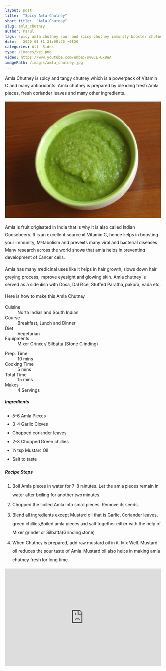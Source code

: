 ```yaml
---
layout: post
title:  "Spicy Amla Chutney"
short_title:  "Amla Chutney"
slug: amla_chutney
author: Parul
tags: spicy amla chutney sour and spicy chutney immunity booster chutney amla recipies tangy chutney Indian gooseberry chutney amla rich in vitamin C amla boosts metabolism amla help in fighting viral and bacterial diseases fresh amla chutney amla native is India amla fruit Chutney recipe amla recipes breakfast lunch dinner foodyindianmom
date:   2020-03-31 21:05:23 +0530
categories: All  Sides
type: /images/veg.png
video: https://www.youtube.com/embed/sv0CL-Ux8eA
imagePath: /images/amla_chutney.jpg
---
```

<p class="text-justify" style="line-height: 175%;">
Amla Chutney is spicy and tangy chutney which is a powerpack of Vitamin C and many antioxidants. Amla chutney is prepared by blending fresh Amla pieces, fresh coriander leaves and many other ingredients.
</p>

<div class="row">
    <div class="col-md-12"><img src="../images/amla_chutney.jpg" alt="" class="rounded img-fluid mb-2"></div>
</div>

<p class="text-justify" style="line-height: 175%;">
Amla is fruit originated in India that is why it is also called Indian Goosebeery. It is an excellent source of Vitamin C, hence helps in boosting your immunity, Metabolism and prevents many viral and bacterial diseases. Many research across the world shows that amla helps in preventing development of Cancer cells.
</p>

<p class="text-justify" style="line-height: 175%;">
Amla has many medicinal uses like it helps in hair growth, slows down hair greying process, improve eyesight and glowing skin. Amla chutney is served as a side dish with Dosa, Dal Rice, Stuffed Paratha, pakora, vada etc.
</p>

<p class="text-justify" style="line-height: 175%;">
Here is how to make this Amla Chutney
</p>

<div class="row">
    <div class="col-md-6">
        <dl class="row">
            <dt class="col-sm-4">Cuisine</dt><dd class="col-sm-7">North Indian and South Indian</dd>
            <dt class="col-sm-4">Course</dt><dd class="col-sm-7">Breakfast, Lunch and Dinner</dd>
            <dt class="col-sm-4">Diet</dt><dd class="col-sm-7">Vegetarian</dd>
            <dt class="col-sm-4">Equipments</dt><dd class="col-sm-7">Mixer Grinder/ Silbatta (Stone Grinding)</dd>
        </dl>
    </div>
    <div class="col-md-6">
        <dl class="row">
            <dt class="col-sm-5">Prep. Time</dt><dd class="col-sm-7">10 mins</dd>
            <dt class="col-sm-5">Cooking Time</dt><dd class="col-sm-7">5 mins</dd>
            <dt class="col-sm-5">Total Time</dt><dd class="col-sm-7">15 mins</dd>
            <dt class="col-sm-5">Makes</dt><dd class="col-sm-7">4 Servings</dd>
        </dl>
    </div>
</div>

<div class="recipe-section-divider"></div>
<div class="row" id="ingredients">
    <div class="col-md-12"><h5 class="font-weight-bold">Ingredients</h5></div>
</div>
<div class="row">
    <div class="col-md-12">
        <ul class="post-list" style="line-height: 200%">
            <li>5-6 Amla Pieces</li>
            <li>3-4 Garlic Cloves</li>
            <li>Chopped coriander leaves</li>
            <li>2-3 Chopped Green chillies</li>
            <li>½ tsp Mustard Oil</li>
            <li>Salt to taste</li>
        </ul>
    </div>
</div>

<div class="recipe-section-divider"></div>
<div class="row" id="recipe">
    <div class="col-md-12"><h5 class="font-weight-bold">Recipe Steps</h5></div>
</div>
<div class="row">
    <div class="col-md-12">
        <ol class="post-list text-justify" style="line-height: 200%">
            <li style="margin-bottom:5px;">Boil Amla pieces in water for 7-8 minutes. Let the amla pieces remain in water after boiling for another two minutes.</li>
        <li style="margin-bottom:5px;">Chopped the boiled Amla into small pieces. Remove its seeds.</li>
        <li style="margin-bottom:5px;">Blend all ingredients except Mustard oil that is Garlic, Coriander leaves, green chillies,Boiled amla pieces and salt together either with the help of Mixer grinder or Silbatta(Grinding stone)</li>
        <li style="margin-bottom:5px;">When Chutney is prepared, add raw mustard oil in it. Mix Well. Mustard oil reduces the sour taste of Amla. Mustard oil also helps in making amla chutney fresh for long time.</li>
        </ol>
    </div>
</div>
<div class="row" id="video">
    <div class="col-md-12">
        <div class="embed-responsive embed-responsive-16by9">
            <iframe width="100%" height="315" src="https://www.youtube.com/embed/sv0CL-Ux8eA" frameborder="0" allow="accelerometer; autoplay; encrypted-media; gyroscope; picture-in-picture" allowfullscreen></iframe>
        </div>
    </div>
</div>
<br>
